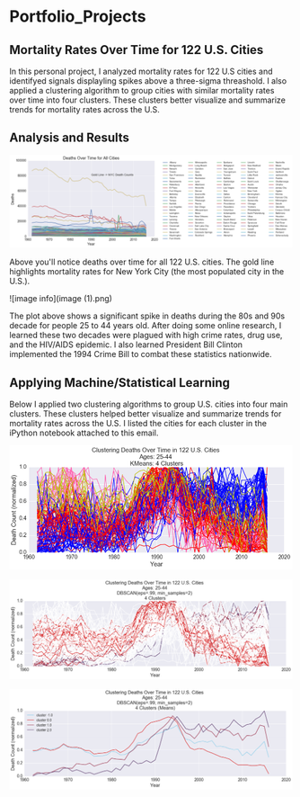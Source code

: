 # Portfolio_Projects

## Mortality Rates Over Time for 122 U.S. Cities

In this personal project, I analyzed mortality rates for 122 U.S cities and identifyed signals displayling spikes above a three-sigma threashold. I also applied a clustering algorithm to group cities with similar mortality rates over time into four clusters. These clusters better visualize and summarize trends for mortality rates across the U.S.

## Analysis and Results

![image info](image.png)

Above you'll notice deaths over time for all 122 U.S. cities. The gold line highlights mortality rates for New York City (the most populated city in the U.S.).

![image info](image (1).png)

The plot above shows a significant spike in deaths during the 80s and 90s decade for people 25 to 44 years old. After doing some online research, I learned these two decades were plagued with high crime rates, drug use, and the HIV/AIDS epidemic. I also learned President Bill Clinton implemented the 1994 Crime Bill to combat these statistics nationwide.

## Applying Machine/Statistical Learning

Below I applied two clustering algorithms to group U.S. cities into four main clusters. These clusters helped better visualize and summarize trends for mortality rates across the U.S. I listed the cities for each cluster in the iPython notebook attached to this email.

![image info](image(2).png)

![image info](image(3).png)

![image info](image(4).png)
